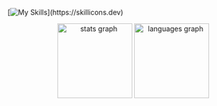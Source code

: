 [![My Skills](https://skillicons.dev/icons?i=linux,kali,c,py,php,mysql,postgres,js,nodejs,react,tailwind,)](https://skillicons.dev)

<div align="center">
  <img src="https://github-readme-stats.vercel.app/api?username=herreera&hide_title=false&hide_rank=false&show_icons=true&include_all_commits=true&count_private=true&disable_animations=false&theme=dracula&locale=en&hide_border=false&order=1" height="150" alt="stats graph"  />
  <img src="https://github-readme-stats.vercel.app/api/top-langs?username=herreera&locale=en&hide_title=false&layout=compact&card_width=320&langs_count=5&theme=dracula&hide_border=false&order=2" height="150" alt="languages graph"  />
</div>
